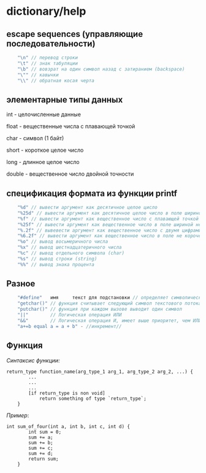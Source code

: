 # dictionary/help

## escape sequences (управляющие последовательности)

```c	
	"\n" // перевод строки
	"\t" // знак табуляции
	"\b" // вовзрат на один символ назад с затиранием (backspace)
	"\"" // кавычки
	"\\" // обратная косая черта

```

## элементарные типы данных
	
int - целочисленные данные

float - вещественные числа с плавающей точкой

char - символ (1 байт)

short - короткое целое число

long - длинное целое число

double - вещественное число двойной точности

## спецификация формата из функции printf

```c	
	"%d" // вывести аргумент как десятичное целое цисло
	"%25d" // вывести аргумент как десятичное целое число в поле шириной не менее 6 символов
	"%f" // вывести аргумент как вещественное число с плавающей точкой
	"%25f" // вывести аргумент как вещественное число в поле шириной не менее 25 символов
	"%.2f" // вывевести аргумент как вещественное число с двумя цифрами после десятичной точки
	"%6.2f" // вывести аргумент как вещественное число в поле не короче 6 символов и с двумя цифрами после точки
	"%o" // вывод восьмеричного числа
	"%x" // вывод шестнадцатеричного числа
	"%c" // вывод отдельного символа (char)
	"%s" // вывод строки (string)
	"%%" // вывод знака процента 
```
## Разное

```c
	"#define"	имя		текст для подстановки // определяет символическое имя или символическую константу. Всякий раз, когда в программе встретися определенное таким образом "имя"(не в кавычках и не в составе другого имени), оно будет заменено соответствующим "текст для подстановки. "Имя" задается в той же форме, что и имя переменной,т.е. как последовательность букв и цифр, начинающаяся с буквы. "Текст для подстановки" может представлять собой последовательность любых символов, а не 	только цифр.
	"getchar()" // функция считывает следующий символ текстового потока ввода и возвращает его в качестве своего значения 
	"putchar()" // функция при каждом вызове выводит один символ 
	"||"		// Логическая операция ИЛИ 
	"&&"		// Логическая операция И, имеет выше приоритет, чем ИЛИ 
	"a+=b equal a = a + b" - //инкремент//
```
## Функция

*Синтаксис функции:*
```
return_type function_name(arg_type_1 arg_1, arg_type_2 arg_2, ...) {
    	...
        ...
        ...
        [if return_type is non void]
        	return something of type `return_type`;
    }
```
*Пример*:
```
int sum_of_four(int a, int b, int c, int d) {
    	int sum = 0;
        sum += a;
        sum += b;
        sum += c;
        sum += d;
        return sum;
    }
```

